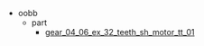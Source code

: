 * oobb
  * part
    * [gear_04_06_ex_32_teeth_sh_motor_tt_01](oobb/part/gear_04_06_ex_32_teeth_sh_motor_tt_01)
